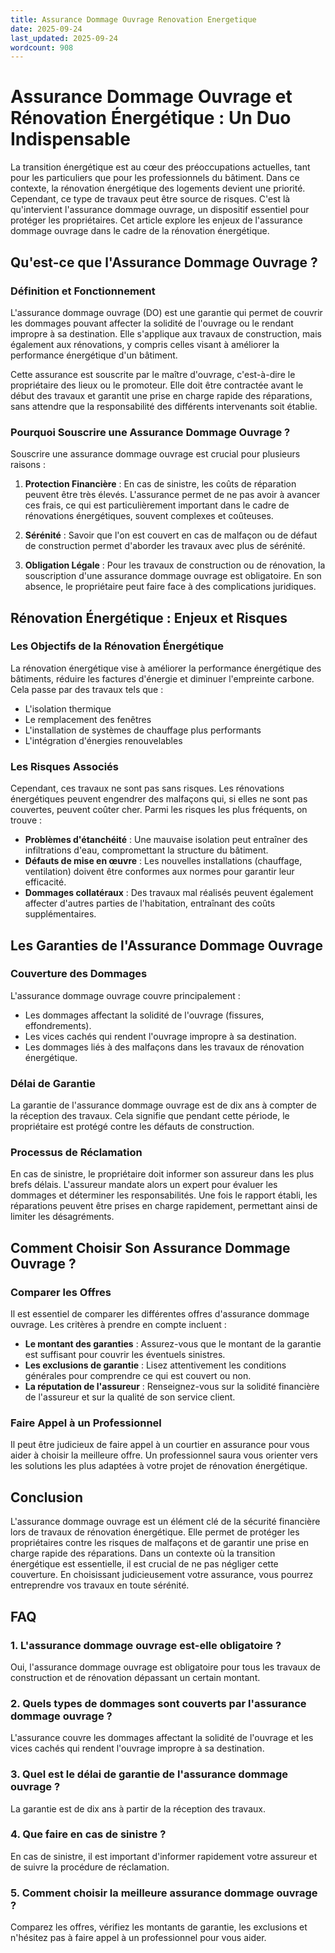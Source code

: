 ```yaml
---
title: Assurance Dommage Ouvrage Renovation Energetique
date: 2025-09-24
last_updated: 2025-09-24
wordcount: 908
---
```


# Assurance Dommage Ouvrage et Rénovation Énergétique : Un Duo Indispensable

La transition énergétique est au cœur des préoccupations actuelles, tant pour les particuliers que pour les professionnels du bâtiment. Dans ce contexte, la rénovation énergétique des logements devient une priorité. Cependant, ce type de travaux peut être source de risques. C'est là qu'intervient l'assurance dommage ouvrage, un dispositif essentiel pour protéger les propriétaires. Cet article explore les enjeux de l'assurance dommage ouvrage dans le cadre de la rénovation énergétique.

## Qu'est-ce que l'Assurance Dommage Ouvrage ?

### Définition et Fonctionnement

L'assurance dommage ouvrage (DO) est une garantie qui permet de couvrir les dommages pouvant affecter la solidité de l'ouvrage ou le rendant impropre à sa destination. Elle s'applique aux travaux de construction, mais également aux rénovations, y compris celles visant à améliorer la performance énergétique d'un bâtiment.

Cette assurance est souscrite par le maître d'ouvrage, c'est-à-dire le propriétaire des lieux ou le promoteur. Elle doit être contractée avant le début des travaux et garantit une prise en charge rapide des réparations, sans attendre que la responsabilité des différents intervenants soit établie.

### Pourquoi Souscrire une Assurance Dommage Ouvrage ?

Souscrire une assurance dommage ouvrage est crucial pour plusieurs raisons :

1. **Protection Financière** : En cas de sinistre, les coûts de réparation peuvent être très élevés. L'assurance permet de ne pas avoir à avancer ces frais, ce qui est particulièrement important dans le cadre de rénovations énergétiques, souvent complexes et coûteuses.

2. **Sérénité** : Savoir que l'on est couvert en cas de malfaçon ou de défaut de construction permet d'aborder les travaux avec plus de sérénité.

3. **Obligation Légale** : Pour les travaux de construction ou de rénovation, la souscription d'une assurance dommage ouvrage est obligatoire. En son absence, le propriétaire peut faire face à des complications juridiques.

## Rénovation Énergétique : Enjeux et Risques

### Les Objectifs de la Rénovation Énergétique

La rénovation énergétique vise à améliorer la performance énergétique des bâtiments, réduire les factures d'énergie et diminuer l'empreinte carbone. Cela passe par des travaux tels que :

- L'isolation thermique
- Le remplacement des fenêtres
- L'installation de systèmes de chauffage plus performants
- L'intégration d'énergies renouvelables

### Les Risques Associés

Cependant, ces travaux ne sont pas sans risques. Les rénovations énergétiques peuvent engendrer des malfaçons qui, si elles ne sont pas couvertes, peuvent coûter cher. Parmi les risques les plus fréquents, on trouve :

- **Problèmes d'étanchéité** : Une mauvaise isolation peut entraîner des infiltrations d'eau, compromettant la structure du bâtiment.
- **Défauts de mise en œuvre** : Les nouvelles installations (chauffage, ventilation) doivent être conformes aux normes pour garantir leur efficacité.
- **Dommages collatéraux** : Des travaux mal réalisés peuvent également affecter d'autres parties de l'habitation, entraînant des coûts supplémentaires.

## Les Garanties de l'Assurance Dommage Ouvrage

### Couverture des Dommages

L'assurance dommage ouvrage couvre principalement :

- Les dommages affectant la solidité de l'ouvrage (fissures, effondrements).
- Les vices cachés qui rendent l'ouvrage impropre à sa destination.
- Les dommages liés à des malfaçons dans les travaux de rénovation énergétique.

### Délai de Garantie

La garantie de l'assurance dommage ouvrage est de dix ans à compter de la réception des travaux. Cela signifie que pendant cette période, le propriétaire est protégé contre les défauts de construction.

### Processus de Réclamation

En cas de sinistre, le propriétaire doit informer son assureur dans les plus brefs délais. L'assureur mandate alors un expert pour évaluer les dommages et déterminer les responsabilités. Une fois le rapport établi, les réparations peuvent être prises en charge rapidement, permettant ainsi de limiter les désagréments.

## Comment Choisir Son Assurance Dommage Ouvrage ?

### Comparer les Offres

Il est essentiel de comparer les différentes offres d'assurance dommage ouvrage. Les critères à prendre en compte incluent :

- **Le montant des garanties** : Assurez-vous que le montant de la garantie est suffisant pour couvrir les éventuels sinistres.
- **Les exclusions de garantie** : Lisez attentivement les conditions générales pour comprendre ce qui est couvert ou non.
- **La réputation de l'assureur** : Renseignez-vous sur la solidité financière de l'assureur et sur la qualité de son service client.

### Faire Appel à un Professionnel

Il peut être judicieux de faire appel à un courtier en assurance pour vous aider à choisir la meilleure offre. Un professionnel saura vous orienter vers les solutions les plus adaptées à votre projet de rénovation énergétique.

## Conclusion

L'assurance dommage ouvrage est un élément clé de la sécurité financière lors de travaux de rénovation énergétique. Elle permet de protéger les propriétaires contre les risques de malfaçons et de garantir une prise en charge rapide des réparations. Dans un contexte où la transition énergétique est essentielle, il est crucial de ne pas négliger cette couverture. En choisissant judicieusement votre assurance, vous pourrez entreprendre vos travaux en toute sérénité.

## FAQ

### 1. L'assurance dommage ouvrage est-elle obligatoire ?

Oui, l'assurance dommage ouvrage est obligatoire pour tous les travaux de construction et de rénovation dépassant un certain montant.

### 2. Quels types de dommages sont couverts par l'assurance dommage ouvrage ?

L'assurance couvre les dommages affectant la solidité de l'ouvrage et les vices cachés qui rendent l'ouvrage impropre à sa destination.

### 3. Quel est le délai de garantie de l'assurance dommage ouvrage ?

La garantie est de dix ans à partir de la réception des travaux.

### 4. Que faire en cas de sinistre ?

En cas de sinistre, il est important d'informer rapidement votre assureur et de suivre la procédure de réclamation.

### 5. Comment choisir la meilleure assurance dommage ouvrage ?

Comparez les offres, vérifiez les montants de garantie, les exclusions et n'hésitez pas à faire appel à un professionnel pour vous aider.